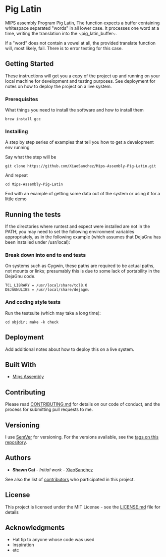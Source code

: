 
# Pig Latin

MIPS assembly Program Pig Latin, The function expects a buffer containing whitespace separated "words" in all lower case. It processes one word at a time, writing the translation into the ~pig_latin_buffer~.

If a "word" does not contain a vowel at all, the provided translate function will, most likely, fail. There is to error testing for this case.



## Getting Started

These instructions will get you a copy of the project up and running on your local machine for development and testing purposes. See deployment for notes on how to deploy the project on a live system.

### Prerequisites

What things you need to install the software and how to install them

```
brew install gcc
```

### Installing

A step by step series of examples that tell you how to get a development env running

Say what the step will be

```
git clone https://github.com/XiaoSanchez/Mips-Assembly-Pig-Latin.git
```

And repeat

```
cd Mips-Assembly-Pig-Latin
```

End with an example of getting some data out of the system or using it for a little demo

## Running the tests

If the directories where runtest and expect were installed are not in the PATH, you may need to set the following environment variables appropriately, as in the following example (which assumes that DejaGnu has been installed under /usr/local):

### Break down into end to end tests

On systems such as Cygwin, these paths are required to be actual paths, not mounts or links; presumably this is due to some lack of portability in the DejaGnu code.

```
TCL_LIBRARY = /usr/local/share/tcl8.0
DEJAGNULIBS = /usr/local/share/dejagnu
```

### And coding style tests

Run the testsuite (which may take a long time):

```
cd objdir; make -k check
```

## Deployment

Add additional notes about how to deploy this on a live system.

## Built With

* [Mips Assembly](https://www.cs.unibo.it/~solmi/teaching/arch_2002-2003/AssemblyLanguageProgDoc.pdf)

## Contributing

Please read [CONTRIBUTING.md](https://gist.github.com/PurpleBooth/b24679402957c63ec426) for details on our code of conduct, and the process for submitting pull requests to me.

## Versioning

I use [SemVer](http://semver.org/) for versioning. For the versions available, see the [tags on this repository](https://github.com/your/project/tags). 

## Authors

* **Shawn Cai** - *Initial work* - [XiaoSanchez](https://github.com/XiaoSanchez)

See also the list of [contributors](https://github.com/your/project/contributors) who participated in this project.

## License

This project is licensed under the MIT License - see the [LICENSE.md](LICENSE.md) file for details

## Acknowledgments

* Hat tip to anyone whose code was used
* Inspiration
* etc
